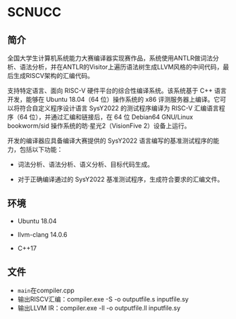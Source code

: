 # SCNUCC

## 简介
全国大学生计算机系统能力大赛编译器实现赛作品，系统使用ANTLR做词法分析、语法分析，并在ANTLR的Visitor上遍历语法树生成LLVM风格的中间代码，最后生成RISCV架构的汇编代码。

 支持特定语言、面向 RISC-V 硬件平台的综合性编译系统。该系统基于 C++ 语言开发，能够在 Ubuntu 18.04（64 位）操作系统的 x86 评测服务器上编译。它可以将符合自定义程序设计语言 SysY2022 的测试程序编译为 RISC-V 汇编语言程序（64 位），并通过汇编和链接后，在 64 位 Debian64 GNU/Linux bookworm/sid 操作系统的昉·星光2（VisionFive 2）设备上运行。

开发的编译器应具备编译大赛提供的 SysY2022 语言编写的基准测试程序的能力，包括以下功能：

* 词法分析、语法分析、语义分析、目标代码生成。

* 对于正确编译通过的 SysY2022 基准测试程序，生成符合要求的汇编文件。

## 环境

* Ubuntu 18.04

* llvm-clang 14.0.6 

* C++17

## 文件
* `main`在compiler.cpp
* 输出RISCV汇编：compiler.exe -S -o outputfile.s inputfile.sy
* 输出LLVM IR：compiler.exe -ll -o outputfile.ll inputfile.sy
